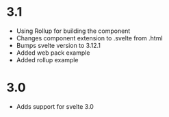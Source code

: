 # 3.1 
* Using Rollup for building the component
* Changes component extension to .svelte from .html
* Bumps svelte version to 3.12.1
* Added web pack example
* Added rollup example

# 3.0
* Adds support for svelte 3.0